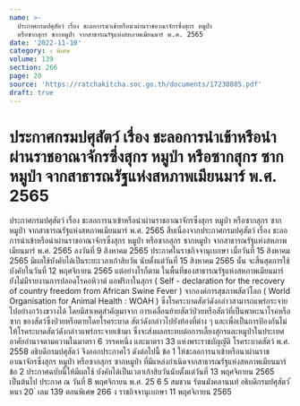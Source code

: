```yaml
---
name: >-
  ประกาศกรมปศุสัตว์ เรื่อง ชะลอการนำเข้าหรือนำผ่านราชอาณาจักรซึ่งสุกร หมูป่า
  หรือซากสุกร ซากหมูป่า จากสาธารณรัฐแห่งสหภาพเมียนมาร์ พ.ศ. 2565
date: '2022-11-10'
category: ง พิเศษ
volume: 139
section: 266
page: 20
source: 'https://ratchakitcha.soc.go.th/documents/17230885.pdf'
draft: true
---
```


# ประกาศกรมปศุสัตว์ เรื่อง ชะลอการนำเข้าหรือนำผ่านราชอาณาจักรซึ่งสุกร หมูป่า หรือซากสุกร ซากหมูป่า จากสาธารณรัฐแห่งสหภาพเมียนมาร์ พ.ศ. 2565

ประกาศกรมปศุสัตว์ เรื่อง ชะลอการนาเข้าหรือนำผ่านราชอาณาจักรซึ่งสุกร หมูป่า หรือซากสุกร ซากหมูป่า จากสาธารณรัฐแห่งสหภาพเมียนมาร์ พ.ศ. 2565 สืบเนื่องจากประกาศกรมปศุสัตว์ เรื่อง ชะลอการนำเข้าหรือนำผ่านราชอาณาจักรซึ่งสุกร หมูป่า หรือซากสุกร ซากหมูป่า จากสาธารณรัฐแห่งสหภาพเมียนมาร์ พ.ศ. 2565 ลงวันที่ 9 สิงหาคม 2565 ประกาศในราชกิจจานุเบกษา เมื่อวันที่ 15 สิงหาคม 2565 มีผลใช้บังคับได้เป็นระยะเวลาเก้าสิบวัน นับตั้งแต่วันที่ 15 สิงหาคม 2565 นั้น จะสิ้นสุดการใช้บังคับในวันที่ 12 พฤศจิกายน 2565 แต่อย่างไรก็ตาม ในพื้นที่ของสาธารณรัฐแห่งสหภาพเมียนมาร์ ยังไม่มีรายงานการปลอดโรคอหิวาต์ แอฟริกาในสุกร ( Self - declaration for the recovery of country freedom from African Swine Fever ) จากองค์การสุขภาพสัตว์โลก ( World Organisation for Animal Health : WOAH ) ซึ่งโรคระบาดสัตว์ดังกล่าวสามารถแพร่กระจายไปอย่างกว้างขวางได้ โดยมีสาเหตุสำคัญมาจาก การเคลื่อนย้ายสัตว์ป่วยหรือสัตว์ที่เป็นพาหะนาโรคหรือซาก ของสัตว์ซึ่งป่วยหรือตายโดยโรคระบาด สัตว์ดังกล่าวไปยังท้องที่ต่าง ๆ และเพื่อเป็นการป้องกันไม่ให้โรคระบาดสัตว์ดังกล่าวแพร่กระจายเข้ามา ซึ่งจะส่งผลกระทบต่อการเลี้ยงสุกรและหมูป่าในประเทศ อาศัยอำนาจตามความในมาตรา 6 วรรคหนึ่ง และมาตรา 33 แห่งพระราชบัญญัติ โรคระบาดสัตว์ พ.ศ. 2558 อธิบดีกรมปศุสัตว์ จึงออกประกาศไว้ ดังต่อไปนี้ ข้อ 1 ให้ชะลอการนาเข้าหรือนาผ่านราชอาณาจักรซึ่งสุกร หมูป่า หรือซากสุกร ซากหมูป่า ที่มีแหล่งกำเนิดจากสาธารณรัฐแห่งสหภาพเมียนมาร์ ข้อ 2 ประกาศฉบับนี้ให้มีผลใช้ บังคับได้เป็นเวลาเก้าสิบวันนับตั้งแต่วันที่ 13 พฤศจิกายน 2565 เป็นต้นไป ประกาศ ณ วันที่ 8 พฤศจิกายน พ.ศ. 25 6 5 สมชวน รัตนมังคลานนท์ อธิบดีกรมปศุสัตว์ ้ หนา 20 ่ เลม 139 ตอนพิเศษ 266 ง ราชกิจจานุเบกษา 11 พฤศจิกายน 2565

